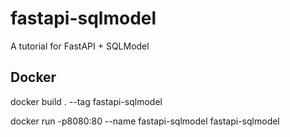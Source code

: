 # fastapi-sqlmodel
A tutorial for FastAPI + SQLModel


Docker
---

docker build . --tag fastapi-sqlmodel

docker run -p8080:80 --name fastapi-sqlmodel fastapi-sqlmodel